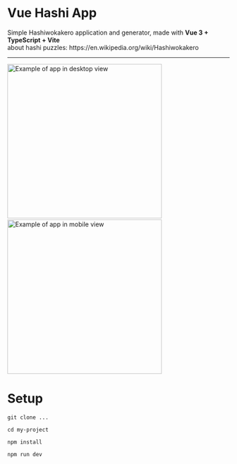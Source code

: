 # Vue Hashi App
<div>Simple Hashiwokakero application and generator, made with <b>Vue 3 + TypeScript + Vite</b></div>
<div>about hashi puzzles: https://en.wikipedia.org/wiki/Hashiwokakero</div>
<hr>
<img src="https://github.com/SpencerBouse/Vue-Hashi/assets/2532755/ac7b73f9-4f43-49c2-9626-842bb492c2d0" alt="Example of app in desktop view" height="350"/>
&nbsp;&nbsp;
<img src="https://github.com/SpencerBouse/Vue-Hashi/assets/2532755/5adddfd7-14e7-4065-9fd9-1de3071aac48" alt="Example of app in mobile view" height="350"/>

# Setup
```
git clone ...

cd my-project

npm install

npm run dev
```
